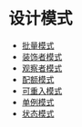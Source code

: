 设计模式
============

- [批量模式](/Batch)
- [装饰者模式](/Decorator)
- [观察者模式](/Observer)
- [配额模式](/Quota)
- [可重入模式](/Reentrant)
- [单例模式](/Singleton)
- [状态模式](/State)

